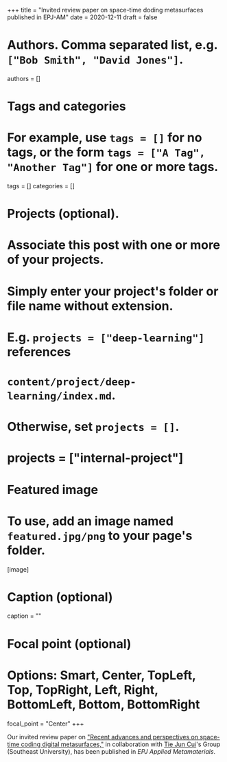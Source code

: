 +++
title = "Invited review paper on space-time doding metasurfaces published in EPJ-AM"
date = 2020-12-11
draft = false

# Authors. Comma separated list, e.g. `["Bob Smith", "David Jones"]`.
authors = []

# Tags and categories
# For example, use `tags = []` for no tags, or the form `tags = ["A Tag", "Another Tag"]` for one or more tags.
tags = []
categories = []

# Projects (optional).
#   Associate this post with one or more of your projects.
#   Simply enter your project's folder or file name without extension.
#   E.g. `projects = ["deep-learning"]` references
#   `content/project/deep-learning/index.md`.
#   Otherwise, set `projects = []`.
# projects = ["internal-project"]

# Featured image
# To use, add an image named `featured.jpg/png` to your page's folder.
[image]
  # Caption (optional)
  caption = ""

  # Focal point (optional)
  # Options: Smart, Center, TopLeft, Top, TopRight, Left, Right, BottomLeft, Bottom, BottomRight
  focal_point = "Center"
+++

Our invited review paper on ["Recent advances and perspectives on space-time coding digital metasurfaces,"](/publication/ij-148-epj-am-7-2020)
in collaboration with [Tie Jun Cui]'s Group (Southeast University),
has been published in *EPJ Applied Metamaterials*. 


[Tie Jun Cui]: https://scholar.google.com/citations?user=-h-1eJsAAAAJ&hl=en
